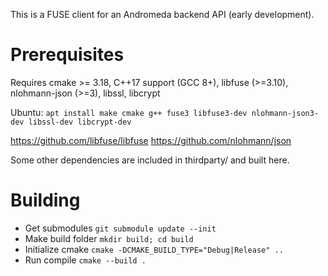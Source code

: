
This is a FUSE client for an Andromeda backend API (early development).

# Prerequisites

Requires cmake >= 3.18, C++17 support (GCC 8+), libfuse (>=3.10), nlohmann-json (>=3), libssl, libcrypt

Ubuntu: `apt install make cmake g++ fuse3 libfuse3-dev nlohmann-json3-dev libssl-dev libcrypt-dev`

https://github.com/libfuse/libfuse
https://github.com/nlohmann/json

Some other dependencies are included in thirdparty/ and built here.

# Building

- Get submodules `git submodule update --init`
- Make build folder `mkdir build; cd build`
- Initialize cmake `cmake -DCMAKE_BUILD_TYPE="Debug|Release" ..`
- Run compile `cmake --build .`
